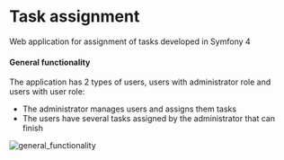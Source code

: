 # Task assignment
Web application for assignment of tasks developed in Symfony 4
#### General functionality
The application has 2 types of users, users with administrator role and users with user role:
* The administrator manages users and assigns them tasks
* The users have several tasks assigned by the administrator that can finish

![general_functionality](https://image.ibb.co/jT1UN8/general_functionality.png)
